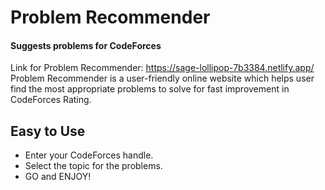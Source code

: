 # Problem Recommender
#### Suggests problems for CodeForces

Link for Problem Recommender: https://sage-lollipop-7b3384.netlify.app/
Problem Recommender is a user-friendly online website which helps user find the most appropriate problems to solve for fast improvement in CodeForces Rating.

## Easy to Use 

- Enter your CodeForces handle.
- Select the topic for the problems.
- GO and  ENJOY!





